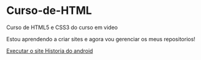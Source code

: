 # Curso-de-HTML
 Curso de HTML5 e CSS3 do curso em video

Estou aprendendo a criar sites e agora vou gerenciar os meus repositorios!

<a href="https://alygomes28.github.io/Curso-de-HTML/Desafios/Desafio%2010/pacote-projeto-d010/android.html">Executar o site Historia do android</a>

<a href="https://alygomes28.github.io/Curso-de-HTML/Exercicios/">